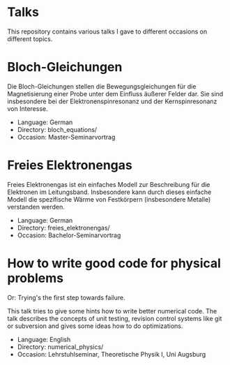 Talks
=====

This repository contains various talks I gave to different occasions on
different topics.

Bloch-Gleichungen
=================

Die Bloch-Gleichungen stellen die Bewegungsgleichungen für die Magnetisierung
einer Probe unter dem Einfluss äußerer Felder dar. Sie sind insbesondere bei
der Elektronenspinresonanz und der Kernspinresonanz von Interesse.

 * Language: German
 * Directory: bloch_equations/
 * Occasion: Master-Seminarvortrag

Freies Elektronengas
====================

Freies Elektronengas ist ein einfaches Modell zur Beschreibung für die
Elektronen im Leitungsband.  Insbesondere kann durch dieses einfache Modell die
spezifische Wärme von Festkörpern (insbesondere Metalle) verstanden werden.

 * Language: German
 * Directory: freies_elektronengas/
 * Occasion: Bachelor-Seminarvortrag


How to write good code for physical problems
============================================

Or: Trying's the first step towards failure.

This talk tries to give some hints how to write better numerical code. The talk
describes the concepts of unit testing, revision control systems like git or
subversion and gives some ideas how to do optimizations.

 * Language: English
 * Directory: numerical_physics/
 * Occasion: Lehrstuhlseminar, Theoretische Physik I, Uni Augsburg
